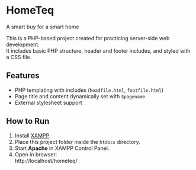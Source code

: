 # HomeTeq

A smart buy for a smart home 

This is a PHP-based project created for practicing server-side web development.  
It includes basic PHP structure, header and footer includes, and styled with a CSS file.

## Features
- PHP templating with includes (`headfile.html`, `footfile.html`)
- Page title and content dynamically set with `$pagename`
- External stylesheet support

## How to Run
1. Install [XAMPP](https://www.apachefriends.org/).
2. Place this project folder inside the `htdocs` directory.
3. Start **Apache** in XAMPP Control Panel.
4. Open in browser:  
         http://localhost/hometeq/
